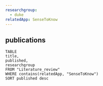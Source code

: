 ```yaml
---
researchgroup:
  - duke
relatedApp: SenseToKnow
---
```


## publications

```dataview 
TABLE 
title, 
published,
researchgroup
FROM "Literature_review"
WHERE contains(relatedApp, "SenseToKnow")
SORT published desc 
```